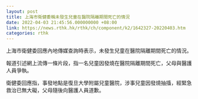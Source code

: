 ```yaml
---
layout: post
title: 上海市衛健委稱未發生兒童在醫院隔離期間死亡的情況
date: 2022-04-03 21:45:56.000000000 +08:00
link: https://news.rthk.hk/rthk/ch/component/k2/1642327-20220403.htm
categories: rthk
---
```


上海市衛健委回應內地傳媒查詢時表示，未發生兒童在醫院隔離期間死亡的情況。

報道引述網上流傳一條片段，指一名兒童因發燒在醫院隔離期間死亡，父母與醫護人員爭執。

衛健委回應指，事發地點是復旦大學附屬兒童醫院，涉事兒童因發燒抽搐，經緊急救治已無大礙，父母隨後向醫護人員道歉。
